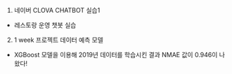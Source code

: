 1. 네이버 CLOVA CHATBOT 실습1  
- 레스토랑 운영 챗봇 실습  
  
2. 1 week 프로젝트 데이터 예측 모델   
- XGBoost 모델을 이용해 2019년 데이터를 학습시킨 결과 NMAE 값이 0.946이 나왔다!  
